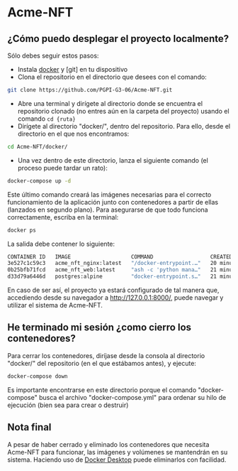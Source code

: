 # Acme-NFT

## ¿Cómo puedo desplegar el proyecto localmente?

Sólo debes seguir estos pasos:

- Instala [docker] y [git] en tu dispositivo
- Clona el repositorio en el directorio que desees con el comando:
```sh
git clone https://github.com/PGPI-G3-06/Acme-NFT.git
```
- Abre una terminal y dirígete al directorio donde se encuentra el repositorio clonado (no entres aún en la carpeta del proyecto) usando el comando ```cd {ruta}```
- Dirígete al directorio "docker/", dentro del repositorio. Para ello, desde el directorio en el que nos encontramos:
```sh
cd Acme-NFT/docker/
```
- Una vez dentro de este directorio, lanza el siguiente comando (el proceso puede tardar un rato):
```sh
docker-compose up -d
```

Este último comando creará las imágenes necesarias para el correcto funcionamiento de la aplicación junto con contenedores a partir de ellas (lanzados en segundo plano). Para asegurarse de que todo funciona correctamente, escriba en la terminal:
```sh
docker ps
```
La salida debe contener lo siguiente:
```sh
CONTAINER ID   IMAGE                   COMMAND                  CREATED          STATUS         PORTS                    NAMES
3e527c1c59c3   acme_nft_nginx:latest   "/docker-entrypoint.…"   20 minutes ago   Up 3 seconds   0.0.0.0:8000->80/tcp     acme_nft_nginx
0b25bfb71fcd   acme_nft_web:latest     "ash -c 'python mana…"   21 minutes ago   Up 3 seconds   5000/tcp                 acme_nft_web
d33d79a6446d   postgres:alpine         "docker-entrypoint.s…"   21 minutes ago   Up 4 seconds   0.0.0.0:5432->5432/tcp   acme_nft_db
```

En caso de ser así, el proyecto ya estará configurado de tal manera que, accediendo desde su navegador a <http://127.0.0.1:8000/>, puede navegar y utilizar el sistema de Acme-NFT.

## He terminado mi sesión ¿como cierro los contenedores?

Para cerrar los contenedores, diríjase desde la consola al directorio "docker/" del repositorio (en el que estábamos antes), y ejecute:

```sh
docker-compose down
```

Es importante encontrarse en este directorio porque el comando "docker-compose" busca el archivo "docker-compose.yml" para ordenar su hilo de ejecución (bien sea para crear o destruir)

## Nota final

A pesar de haber cerrado y eliminado los contenedores que necesita Acme-NFT para funcionar, las imágenes y volúmenes se mantendrán en su sistema. Haciendo uso de [Docker Desktop] puede eliminarlos con facilidad.

[docker]: <https://www.docker.com/products/docker-desktop/>
[Docker Desktop]: <https://www.docker.com/products/docker-desktop/>
[gitCLI]: <https://git-scm.com/downloads>